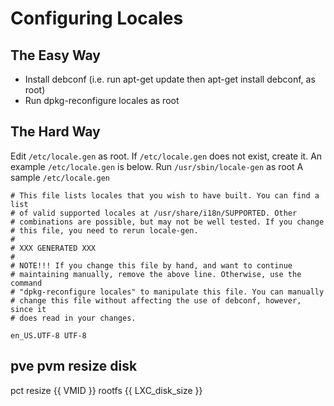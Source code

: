 # Configuring Locales 
## The Easy Way
 - Install debconf (i.e. run apt-get update then apt-get install debconf, as root)
 - Run dpkg-reconfigure locales as root
## The Hard Way
Edit `/etc/locale.gen` as root. If `/etc/locale.gen` does not exist, create it. An example `/etc/locale.gen` is below.
Run `/usr/sbin/locale-gen` as root
A sample `/etc/locale.gen`
```
# This file lists locales that you wish to have built. You can find a list
# of valid supported locales at /usr/share/i18n/SUPPORTED. Other
# combinations are possible, but may not be well tested. If you change
# this file, you need to rerun locale-gen.
#
# XXX GENERATED XXX
#
# NOTE!!! If you change this file by hand, and want to continue
# maintaining manually, remove the above line. Otherwise, use the command
# "dpkg-reconfigure locales" to manipulate this file. You can manually
# change this file without affecting the use of debconf, however, since it
# does read in your changes.

en_US.UTF-8 UTF-8
```
## pve pvm resize disk
pct resize {{ VMID }} rootfs {{ LXC_disk_size }}
